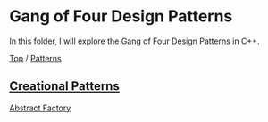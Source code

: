 # Gang of Four Design Patterns

In this folder, I will explore the Gang of Four Design Patterns in C++.

[Top](../../README.md) /
[Patterns](../patterns.md)

## [Creational Patterns](creational/creational.md)

[Abstract Factory](creational/abstract_factory/abstract_factory.md)